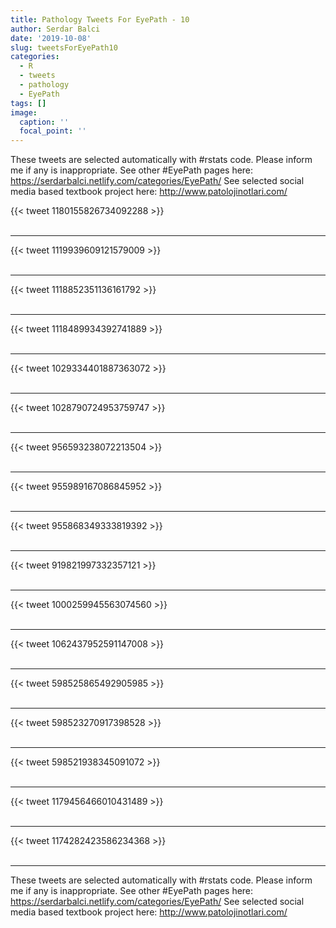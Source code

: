 ```yaml
---
title: Pathology Tweets For EyePath - 10
author: Serdar Balci
date: '2019-10-08'
slug: tweetsForEyePath10
categories:
  - R
  - tweets
  - pathology
  - EyePath
tags: []
image:
  caption: ''
  focal_point: ''
---
```



These tweets are selected automatically with #rstats code. Please inform me if any is inappropriate.
See other #EyePath pages here: https://serdarbalci.netlify.com/categories/EyePath/ 
See selected social media based textbook project here: http://www.patolojinotlari.com/

{{< tweet 1180155826734092288 >}}
<br>
<br>
<hr>
{{< tweet 1119939609121579009 >}}
<br>
<br>
<hr>
{{< tweet 1118852351136161792 >}}
<br>
<br>
<hr>
{{< tweet 1118489934392741889 >}}
<br>
<br>
<hr>
{{< tweet 1029334401887363072 >}}
<br>
<br>
<hr>
{{< tweet 1028790724953759747 >}}
<br>
<br>
<hr>
{{< tweet 956593238072213504 >}}
<br>
<br>
<hr>
{{< tweet 955989167086845952 >}}
<br>
<br>
<hr>
{{< tweet 955868349333819392 >}}
<br>
<br>
<hr>
{{< tweet 919821997332357121 >}}
<br>
<br>
<hr>
{{< tweet 1000259945563074560 >}}
<br>
<br>
<hr>
{{< tweet 1062437952591147008 >}}
<br>
<br>
<hr>
{{< tweet 598525865492905985 >}}
<br>
<br>
<hr>
{{< tweet 598523270917398528 >}}
<br>
<br>
<hr>
{{< tweet 598521938345091072 >}}
<br>
<br>
<hr>
{{< tweet 1179456466010431489 >}}
<br>
<br>
<hr>
{{< tweet 1174282423586234368 >}}
<br>
<br>
<hr>


These tweets are selected automatically with #rstats code. Please inform me if any is inappropriate.
See other #EyePath pages here: https://serdarbalci.netlify.com/categories/EyePath/ 
See selected social media based textbook project here: http://www.patolojinotlari.com/
